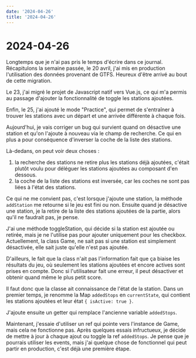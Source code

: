 ```yaml
---
date: '2024-04-26'
title: '2024-04-26'
---
```


# 2024-04-26

Longtemps que je n'ai pas pris le temps d'écrire dans ce journal. Récapitulons la semaine passée, le 20 avril, j'ai mis
en production l'utilisation des données provenant de GTFS. Heureux d'être arrivé au bout de cette migration.

Le 23, j'ai migré le projet de Javascript natif vers Vue.js, ce qui m'a permis au passage d'ajouter la fonctionnalité de
toggle les stations ajoutées.

Enfin, le 25, j'ai ajouté le mode "Practice", qui permet de s'entraîner à trouver les stations avec un départ et une
arrivée différente à chaque fois.

Aujourd'hui, je vais corriger un bug qui survient quand on désactive une station et qu'on l'ajoute à nouveau via le
champ de recherche. Ce qui en plus a pour conséquence d'inverser la coche de la liste des stations.

Là-dedans, on peut voir deux choses :

1. la recherche des stations ne retire plus les stations déjà ajoutées, c'était
   plutôt voulu pour déléguer les stations ajoutées au composant d'en dessous.
2. la coche de la liste des stations est inversée, car les coches ne sont pas liées à l'état des stations.

Ce qui ne me convient pas, c'est lorsque j'ajoute une station, la méthode
`addStation` me retourne si le jeu est fini ou
non. Ensuite quand je désactive une station, je la retire de la liste des stations ajoutées de la partie, alors qu'il ne
faudrait pas, je pense.

J'ai une méthode toggleStation, qui décide si la station est ajoutée ou retirée, mais je ne l'utilise pas pour ajouter
uniquement pour les checkbox.
Actuellement, la class Game, ne sait pas si une station est simplement désactivée, elle sait juste qu'elle n'est pas
ajoutée.

D'ailleurs, le fait que la class n'ait pas l'information fait que ça biaise les résultats du jeu, où seulement les
stations ajoutées et encore actives sont prises en compte. Donc si l'utilisateur fait une erreur, il peut désactiver et
obtenir quand même le plus petit score.

Il faut donc que la classe ait connaissance de l'état de la station. Dans un premier temps, je renomme la
Map
`addedStops` en
`currentState`, qui contient les stations ajoutées et leur état
`{ isActive: true }`.

J'ajoute ensuite un getter qui remplace l'ancienne variable
`addedStops`.

Maintenant, j'essaie d'utiliser un ref qui pointe vers l'instance de Game, mais cela ne fonctionne pas. Après quelques
essais infructueux, je décide de mettre à jour à chaque ajout ou toggle la ref
`addedStops`. Je pense que je pourrais
utiliser les events, mais j'ai quelque chose de fonctionnel qui peut partir en production, c'est déjà une première
étape.
